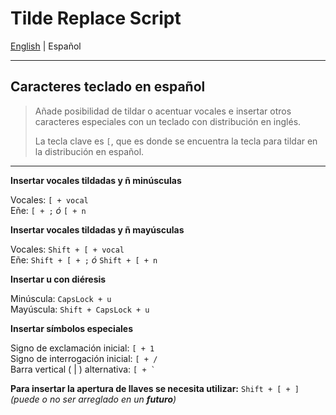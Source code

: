 # Tilde Replace Script

<p align="">
  <a href="https://github.com/SebastianTerrazas/AHK-Scripts/tree/main/TildeReplace#tilde-replace-script">English</a> |
  <span>Español</span>
</p>

---

## Caracteres teclado en español

>Añade posibilidad de tildar o acentuar vocales e insertar otros caracteres especiales 
con un teclado con distribución en inglés.
>
>La tecla clave es `[`, que es donde se encuentra la tecla para tildar en la 
distribución en español.

---

**Insertar vocales tildadas y ñ minúsculas**

Vocales: `[ + vocal`  
Eñe: `[ + ;` _ó_ `[ + n`

**Insertar vocales tildadas y ñ mayúsculas**

Vocales: `Shift + [ + vocal`  
Eñe: `Shift + [ + ;` _ó_ `Shift + [ + n`

**Insertar u con diéresis**

Minúscula: `CapsLock + u`  
Mayúscula: `Shift + CapsLock + u`

**Insertar símbolos especiales**

Signo de exclamación inicial: `[ + 1`  
Signo de interrogación inicial: `[ + /`  
Barra vertical ( | ) alternativa: ``[ + ` `` 


**Para insertar la apertura de llaves se necesita utilizar:** `Shift + [ + ]`   _(puede o no ser arreglado en un **futuro**)_
